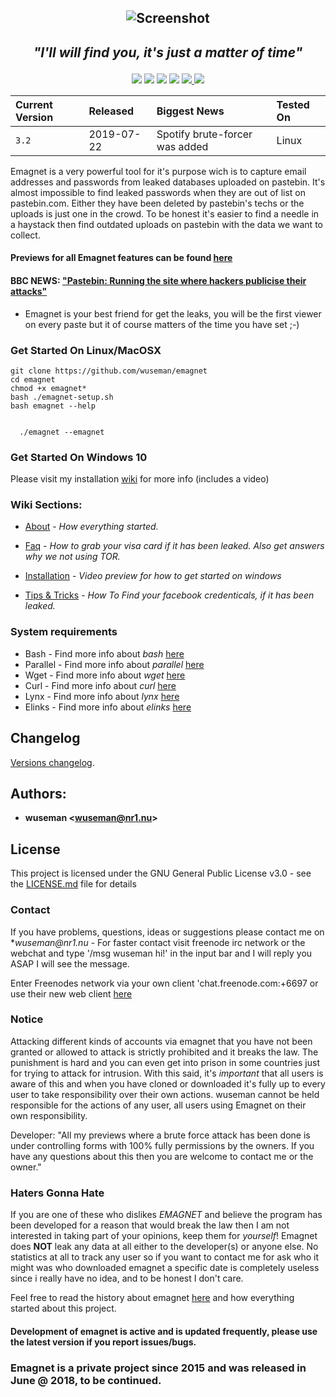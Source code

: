 ## <p align="center">![Screenshot](https://nr1.nu/emagnet/previews/emagnet_oldmovi.gif)

## <p align="center"> _"I'll will find you, it's just a matter of time"_
<p align="center">

<a href="https://github.com/wuseman/EMAGNET">
<img src="https://img.shields.io/github/languages/top/wuseman/emagnet.svg?color=magenta&label=Bash%2FShell"></a>

<a href="https://github.com/wuseman/EMAGNET/issues?q=is%3Aissue+is%3Aclosed">
<img src="https://img.shields.io/github/issues-closed/wuseman/emagnet.svg?color=light&label=Closed%20Issues"></a>
  
<a href="https://github.com/wuseman/EMAGNET/issues">
<img src="https://img.shields.io/github/issues-raw/wuseman/emagnet.svg?color=orange&label=Open%20Issues"></a>
 
<img src="https://img.shields.io/github/last-commit/wuseman/emagnet.svg?color=darkmagenta&label=Latest%20Commit">

<a href="https://twitter.com/wuseman1">
 <img src="https://img.shields.io/website/https/nr1.nu.svg?down_color=darkred&down_message=DOWN&label=Nr1.nu%2Femagnet&up_message=UP">
    <img src="https://img.shields.io/github/license/wuseman/emagnet.svg?color=blue&label=License"></a></a></a>
</a>
</p>

| Current Version    |  Released      | Biggest News                            | Tested On                          |
| :----------------- | :------------- | :-------------------------------- | :----------------------------------|
| `3.2`              |  2019-07-22    |  Spotify brute-forcer was added    | Linux                               |

Emagnet is a very powerful tool for it's purpose wich is to capture email addresses and passwords from leaked databases uploaded on pastebin. It's almost impossible to find leaked passwords when they are out of list on pastebin.com. Either they have been deleted by pastebin's techs or the uploads is just one in the crowd. To be honest it's easier to find a needle in a haystack then find outdated uploads on pastebin with the data we want to collect. 

#### Previews for all Emagnet features can be found [here](https://github.com/wuseman/EMAGNET/wiki/Previews)

#### BBC NEWS: ["Pastebin: Running the site where hackers publicise their attacks"](https://www.bbc.com/news/technology-17524822) 
- Emagnet is your best friend for get the leaks, you will be the first viewer on every paste but it of course matters of  the time you have set ;-)

### Get Started On Linux/MacOSX

    git clone https://github.com/wuseman/emagnet
    cd emagnet
    chmod +x emagnet*
    bash ./emagnet-setup.sh
    bash emagnet --help


      ./emagnet --emagnet

###  Get Started On Windows 10

Please visit my installation [wiki](https://github.com/wuseman/EMAGNET/wiki/Installation) for more info (includes a video)

### Wiki Sections:

- [About](https://github.com/wuseman/EMAGNET/wiki/ABOUT) - 
_How everything started._

- [Faq](https://github.com/wuseman/EMAGNET/wiki/FAQ) - 
_How to grab your visa card if it has been leaked. Also get answers why we not using TOR._

- [Installation](https://github.com/wuseman/EMAGNET/wiki/INSTALLATION) - 
_Video preview for how to get started on windows_

- [Tips & Tricks](https://github.com/wuseman/EMAGNET/wiki) - 
_How To Find your facebook credenticals, if it has been leaked._

### System requirements

- Bash     - Find more info about _bash_ [here](https://www.gnu.org/software/bash/)
- Parallel - Find more info about _parallel_ [here](https://www.gnu.org/software/parallel/)
- Wget     - Find more info about _wget_ [here](https://www.gnu.org/software/wget/)
- Curl     - Find more info about _curl_ [here](https://github.com/curl/curl)
- Lynx     - Find more info about _lynx_ [here](https://lynx.browser.org/)
- Elinks   - Find more info about _elinks_ [here](http://elinks.or.cz/)


## Changelog

[Versions changelog](CHANGELOG.md).

## Authors: 

* **wuseman <wuseman@nr1.nu\>** 

## License

This project is licensed under the GNU General Public License v3.0 - see the [LICENSE.md](LICENSE.md) file for details

### Contact

  If you have problems, questions, ideas or suggestions please contact me on *_wuseman@nr1.nu_  - For faster contact visit freenode irc network or the webchat and type '/msg wuseman hi!' in the input bar and I will reply you ASAP I will see the message.
  
  Enter Freenodes network via your own client 'chat.freenode.com:+6697 or use their new web client [here](https://webchat.freenode.net/)

### Notice

Attacking different kinds of accounts via emagnet that you have not been granted or allowed to attack is strictly prohibited and it breaks the law. The punishment is hard and you can even get into prison in some countries just for trying to attack for intrusion. With this said, it's *important* that all users is aware of this and when you have cloned or downloaded it's fully up to every user to take responsibility over their own actions. wuseman cannot be held responsible for the actions of any user, all users using Emagnet on their own responsibility. 

Developer: "All my previews where a brute force attack has been done is under controlling forms with 100% fully permissions by the owners. If you have any questions about this then you are welcome to contact me or the owner."

### Haters Gonna Hate

If you are one of these who dislikes _EMAGNET_ and believe the program has been developed for a reason that would break the law then I am not interested in taking part of your opinions, keep them for _yourself_! Emagnet does **NOT** leak any data at all either to the developer(s) or anyone else. No statistics at all to track any user so if you want to contact me for ask who it might was who downloaded emagnet a specific date is completely useless since i really have no idea, and to be honest I don't care.

Feel free to read the history about emagnet [here](https://github.com/wuseman/EMAGNET/wiki/About) and how everything started about this project.

#### Development of emagnet is active and is updated frequently, please use the latest version if you report issues/bugs.

### Emagnet is a private project since 2015 and was released in June @ 2018, to be continued. 
